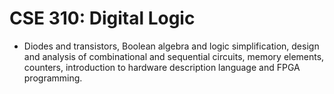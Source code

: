 # CSE 310: Digital Logic
- Diodes and transistors, Boolean algebra and logic simplification, design and analysis of combinational and sequential circuits, memory elements, counters, introduction to hardware description language and FPGA programming.
